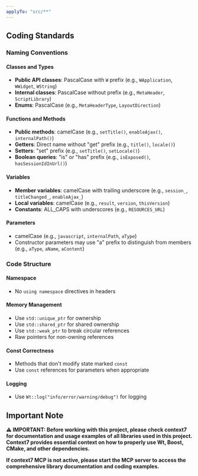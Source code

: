 ```yaml
---
applyTo: "src/**"
---
```


## Coding Standards

### Naming Conventions

#### Classes and Types
- **Public API classes**: PascalCase with `W` prefix (e.g., `WApplication`, `WWidget`, `WString`)
- **Internal classes**: PascalCase without prefix (e.g., `MetaHeader`, `ScriptLibrary`)
- **Enums**: PascalCase (e.g., `MetaHeaderType`, `LayoutDirection`)

#### Functions and Methods
- **Public methods**: camelCase (e.g., `setTitle()`, `enableAjax()`, `internalPath()`)
- **Getters**: Direct name without "get" prefix (e.g., `title()`, `locale()`)
- **Setters**: "set" prefix (e.g., `setTitle()`, `setLocale()`)
- **Boolean queries**: "is" or "has" prefix (e.g., `isExposed()`, `hasSessionIdInUrl()`)

#### Variables
- **Member variables**: camelCase with trailing underscore (e.g., `session_`, `titleChanged_`, `enableAjax_`)
- **Local variables**: camelCase (e.g., `result`, `version`, `thisVersion`)
- **Constants**: ALL_CAPS with underscores (e.g., `RESOURCES_URL`)

#### Parameters
- camelCase (e.g., `javascript`, `internalPath`, `aType`)
- Constructor parameters may use "a" prefix to distinguish from members (e.g., `aType`, `aName`, `aContent`)

### Code Structure

#### Namespace
- No `using namespace` directives in headers

#### Memory Management
- Use `std::unique_ptr` for ownership
- Use `std::shared_ptr` for shared ownership
- Use `std::weak_ptr` to break circular references
- Raw pointers for non-owning references

#### Const Correctness
- Methods that don't modify state marked `const`
- Use `const` references for parameters when appropriate

#### Logging
- Use `Wt::log("info/error/warning/debug")` for logging


## Important Note

**⚠️ IMPORTANT: Before working with this project, please check context7 for documentation and usage examples of all libraries used in this project. Context7 provides essential context on how to properly use Wt, Boost, CMake, and other dependencies.**

**If context7 MCP is not active, please start the MCP server to access the comprehensive library documentation and coding examples.**